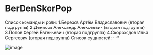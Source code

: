 # BerDenSkorPop
Список команды и роли:
  1.Березов Артём Владиславович (вторая подгруппа)
  2.Денисов Александр Алексеевич (вторая подгруппа)
  3.Попов Сергей Евгеньевич (вторая подгруппа)
  4.Скороходов Илья Сергеевич (вторая подгруппа)
Список сущностей:
⋅⋅⋅*

![image](https://user-images.githubusercontent.com/64580259/109860644-74ef8380-7c6f-11eb-8feb-e70d3b38db30.png)

